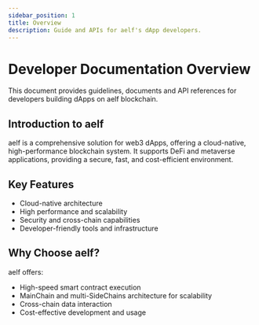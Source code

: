 ```yaml
---
sidebar_position: 1
title: Overview
description: Guide and APIs for aelf's dApp developers.
---
```


# Developer Documentation Overview

This document provides guidelines, documents and API references for developers building dApps on aelf blockchain.

## Introduction to aelf

aelf is a comprehensive solution for web3 dApps, offering a cloud-native, high-performance blockchain system. It supports DeFi and metaverse applications, providing a secure, fast, and cost-efficient environment.    

## Key Features

- Cloud-native architecture
- High performance and scalability
- Security and cross-chain capabilities
- Developer-friendly tools and infrastructure

## Why Choose aelf?

aelf offers:

- High-speed smart contract execution
- MainChain and multi-SideChains architecture for scalability
- Cross-chain data interaction
- Cost-effective development and usage
